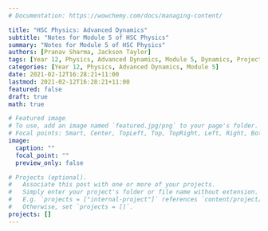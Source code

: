 ```yaml
---
# Documentation: https://wowchemy.com/docs/managing-content/

title: "HSC Physics: Advanced Dynamics"
subtitle: "Notes for Module 5 of HSC Physics"
summary: "Notes for Module 5 of HSC Physics"
authors: [Pranav Sharma, Jackson Taylor]
tags: [Year 12, Physics, Advanced Dynamics, Module 5, Dynamics, Projectile Motion, Circular Motion, Harmonic Motion, Gravitation, Gravity, Kepler, Conical Motion, Newton, Universal Gravitation, Law of Universal Gravitation]
categories: [Year 12, Physics, Advanced Dynamics, Module 5]
date: 2021-02-12T16:28:21+11:00
lastmod: 2021-02-12T16:28:21+11:00
featured: false
draft: true
math: true

# Featured image
# To use, add an image named `featured.jpg/png` to your page's folder.
# Focal points: Smart, Center, TopLeft, Top, TopRight, Left, Right, BottomLeft, Bottom, BottomRight.
image:
  caption: ""
  focal_point: ""
  preview_only: false

# Projects (optional).
#   Associate this post with one or more of your projects.
#   Simply enter your project's folder or file name without extension.
#   E.g. `projects = ["internal-project"]` references `content/project/deep-learning/index.md`.
#   Otherwise, set `projects = []`.
projects: []
---
```


